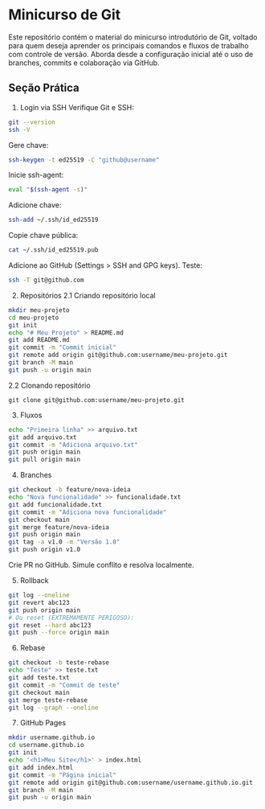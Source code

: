 # Minicurso de Git

Este repositório contém o material do minicurso introdutório de Git, voltado para quem deseja aprender os principais comandos e fluxos de trabalho com controle de versão. Aborda desde a configuração inicial até o uso de branches, commits e colaboração via GitHub.

## Seção Prática
1. Login via SSH
Verifique Git e SSH:
```bash
git --version
ssh -V
```

Gere chave:
```bash
ssh-keygen -t ed25519 -C "github@username"
```

Inicie ssh-agent:
```bash
eval "$(ssh-agent -s)"
```

Adicione chave:
```bash
ssh-add ~/.ssh/id_ed25519
```

Copie chave pública:
```bash
cat ~/.ssh/id_ed25519.pub
```

Adicione ao GitHub (Settings > SSH and GPG keys).
Teste:
```bash
ssh -T git@github.com
```


2. Repositórios
2.1 Criando repositório local
```bash
mkdir meu-projeto
cd meu-projeto
git init
echo "# Meu Projeto" > README.md
git add README.md
git commit -m "Commit inicial"
git remote add origin git@github.com:username/meu-projeto.git
git branch -M main
git push -u origin main
```

2.2 Clonando repositório
```
git clone git@github.com:username/meu-projeto.git
```

3. Fluxos
```bash
echo "Primeira linha" >> arquivo.txt
git add arquivo.txt
git commit -m "Adiciona arquivo.txt"
git push origin main
git pull origin main
```


4. Branches
```bash
git checkout -b feature/nova-ideia
echo "Nova funcionalidade" >> funcionalidade.txt
git add funcionalidade.txt
git commit -m "Adiciona nova funcionalidade"
git checkout main
git merge feature/nova-ideia
git push origin main
git tag -a v1.0 -m "Versão 1.0"
git push origin v1.0
```

Crie PR no GitHub.
Simule conflito e resolva localmente.


5. Rollback
```bash
git log --oneline
git revert abc123
git push origin main
# Ou reset (EXTREMAMENTE PERIGOSO):
git reset --hard abc123
git push --force origin main
```


6. Rebase
```bash
git checkout -b teste-rebase
echo "Teste" >> teste.txt
git add teste.txt
git commit -m "Commit de teste"
git checkout main
git merge teste-rebase
git log --graph --oneline
```


7. GitHub Pages
```bash
mkdir username.github.io
cd username.github.io
git init
echo '<h1>Meu Site</h1>' > index.html
git add index.html
git commit -m "Página inicial"
git remote add origin git@github.com:username/username.github.io.git
git branch -M main
git push -u origin main
```

